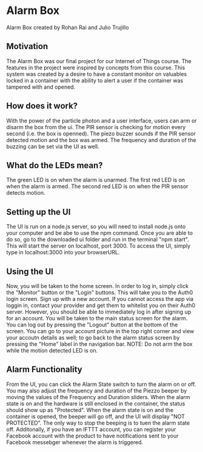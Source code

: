 # Alarm Box
Alarm Box created by Rohan Rai and Julio Trujillo
## Motivation
The Alarm Box was our final project for our Internet of Things course.
The features in the project were inspired by concepts from this course.
This system was created by a desire to have a constant monitor on valuables locked in a container with the ability to alert a user if the container was tampered with and opened.

## How does it work?
With the power of the particle photon and a user interface, users can arm or disarm the box from the ui.
The PIR sensor is checking for motion every second (i.e. the box is openned).
The piezo buzzer sounds if the PIR sensor detected motion and the box was armed. The frequency and duration of the buzzing can be set via the UI as well.

## What do the LEDs mean?
The green LED is on when the alarm is unarmed.
The first red LED is on when the alarm is armed.
The second red LED is on when the PIR sensor detects motion.

## Setting up the UI
The UI is run on a node.js server, so you will need to install node.js onto your computer and be abe to use the npm command. Once you are able to do so, go to the downloaded ui folder and run in the terminal "npm start". This will start the server on localhost, port 3000. To access the UI, simply type in localhost:3000 into your browserURL.

## Using the UI
Now, you will be taken to the home screen. In order to log in, simply click the "Monitor" button or the "Login" buttons. This will take you to the Auth0 login screen. Sign up with a new account. If you cannot access the app via loggin in, contact your provider and get them to whitelist you on their Auth0 server. However, you should be able to immediately log in after signing up for an account. You will be taken to the main status screen for the alarm. You can log out by pressing the "Logout" button at the bottom of the screen. You can go to your account picture in the top right corner and view your accoutn details as well; to go back to the alarm status screen by pressing the "Home" label in the navigation bar. NOTE: Do not arm the box while the motion detected LED is on.

## Alarm Functionality
From the UI, you can click the Alarm State switch to turn the alarm on or off. You may also adjust the frequency and duration of the Piezzo beeper by moving the values of the Frequency and Duration sliders. When the alarm state is on and the hardware is still enclosed in the container, the status should show up as "Protected". When the alarm state is on and the container is opened, the beeper will go off, and the UI will display "NOT PROTECTED". The only way to stop the beeping is to tuen the alarm state off. Additonally, if you have an IFTTT account, you can register your Facebook account with the product to have notifications sent to your Facebook messebger whenever the alarm is triggered.
